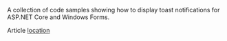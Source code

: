 A collection of code samples showing how to display toast notifications for ASP.NET Core and Windows Forms.

Article [location](https://dev.to/karenpayneoregon/using-toast-notifications-in-aspnet-core-razor-pages-50kj)